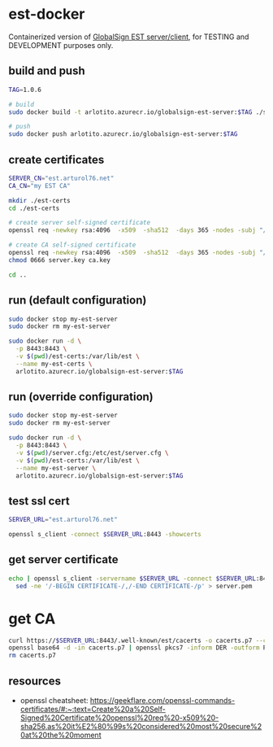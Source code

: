 # est-docker
Containerized version of [GlobalSign EST server/client](https://github.com/globalsign/est), for TESTING and DEVELOPMENT purposes only.

## build and push
```bash
TAG=1.0.6

# build
sudo docker build -t arlotito.azurecr.io/globalsign-est-server:$TAG ./server

# push
sudo docker push arlotito.azurecr.io/globalsign-est-server:$TAG
```

## create certificates
```bash
SERVER_CN="est.arturol76.net"
CA_CN="my EST CA"

mkdir ./est-certs
cd ./est-certs

# create server self-signed certificate
openssl req -newkey rsa:4096  -x509  -sha512  -days 365 -nodes -subj "/CN=${SERVER_CN}" -out server.pem -keyout server.key

# create CA self-signed certificate
openssl req -newkey rsa:4096  -x509  -sha512  -days 365 -nodes -subj "/CN=${CA_CN}/C=US/ST=Somewhere/L=Here/O=MyOrg" -out ca.pem -keyout ca.key
chmod 0666 server.key ca.key

cd ..
```

## run (default configuration)
```bash
sudo docker stop my-est-server
sudo docker rm my-est-server

sudo docker run -d \
  -p 8443:8443 \
  -v $(pwd)/est-certs:/var/lib/est \
  --name my-est-certs \
  arlotito.azurecr.io/globalsign-est-server:$TAG
```

## run (override configuration)
```bash
sudo docker stop my-est-server
sudo docker rm my-est-server

sudo docker run -d \
  -p 8443:8443 \
  -v $(pwd)/server.cfg:/etc/est/server.cfg \
  -v $(pwd)/est-certs:/var/lib/est \
  --name my-est-server \
  arlotito.azurecr.io/globalsign-est-server:$TAG
```

## test ssl cert
```bash
SERVER_URL="est.arturol76.net"

openssl s_client -connect $SERVER_URL:8443 -showcerts
```

## get server certificate
```bash
echo | openssl s_client -servername $SERVER_URL -connect $SERVER_URL:8443 |\
  sed -ne '/-BEGIN CERTIFICATE-/,/-END CERTIFICATE-/p' > server.pem
```

# get CA
```bash
curl https://$SERVER_URL:8443/.well-known/est/cacerts -o cacerts.p7 --cacert ./server.pem
openssl base64 -d -in cacerts.p7 | openssl pkcs7 -inform DER -outform PEM -print_certs -out cacerts.pem
rm cacerts.p7
```

## resources
* openssl cheatsheet: https://geekflare.com/openssl-commands-certificates/#:~:text=Create%20a%20Self-Signed%20Certificate%20openssl%20req%20-x509%20-sha256,as%20it%E2%80%99s%20considered%20most%20secure%20at%20the%20moment